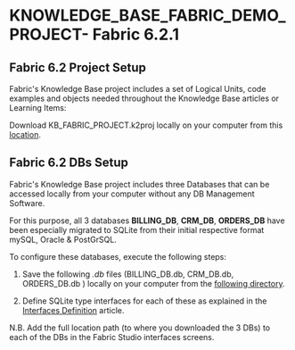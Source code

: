 # KNOWLEDGE_BASE_FABRIC_DEMO_PROJECT- Fabric 6.2.1

## Fabric 6.2 Project Setup
Fabric's Knowledge Base project includes a set of Logical Units, code examples and objects needed throughout the Knowledge Base articles or Learning Items:

Download KB_FABRIC_PROJECT.k2proj locally on your computer from this [location](https://github.com/k2view-academy/K2View-Academy/blob/Academy_6.2/articles/demo_project/KB_FABRIC_PROJECT.k2export).


## Fabric 6.2 DBs Setup

Fabric's Knowledge Base project includes three Databases that can be accessed locally from your computer without any DB Management Software.

For this purpose, all 3 databases **BILLING_DB**, **CRM_DB**, **ORDERS_DB** have been especially migrated to SQLite from their initial respective format mySQL, Oracle & PostGrSQL.

To configure these databases, execute the following steps:

1. Save the following *.db* files (BILLING_DB.db, CRM_DB.db, ORDERS_DB.db ) locally on your computer from the [following directory](https://github.com/k2view-academy/K2View-Academy/tree/Academy_6.2/articles/demo_project/SqliteDB).

2. Define SQLite type interfaces for each of these as explained in the [Interfaces Definition](https://github.com/k2view-academy/K2View-Academy/blob/Academy_6.2/academy/Training_Level_1/03_fabric_basic_LU/03_04_define_the_interfaces.md) article.

N.B. Add the full location path (to where you downloaded the 3 DBs) to each of the DBs in the Fabric Studio interfaces screens.



